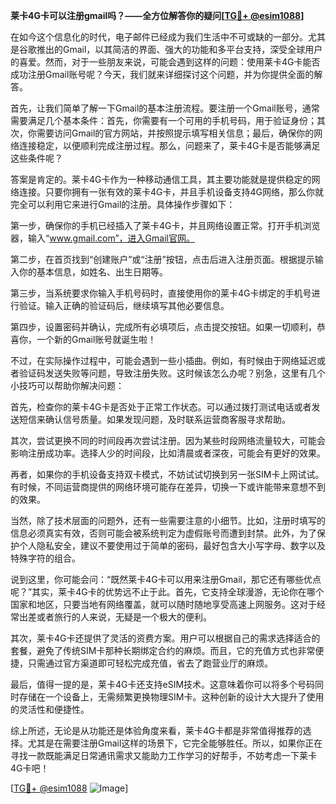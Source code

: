 **莱卡4G卡可以注册gmail吗？——全方位解答你的疑问[[TG💪+ @esim1088](https://t.me/s/esim1088)]**

在如今这个信息化的时代，电子邮件已经成为我们生活中不可或缺的一部分。尤其是谷歌推出的Gmail，以其简洁的界面、强大的功能和多平台支持，深受全球用户的喜爱。然而，对于一些朋友来说，可能会遇到这样的问题：使用莱卡4G卡能否成功注册Gmail账号呢？今天，我们就来详细探讨这个问题，并为你提供全面的解答。

首先，让我们简单了解一下Gmail的基本注册流程。要注册一个Gmail账号，通常需要满足几个基本条件：首先，你需要有一个可用的手机号码，用于验证身份；其次，你需要访问Gmail的官方网站，并按照提示填写相关信息；最后，确保你的网络连接稳定，以便顺利完成注册过程。那么，问题来了，莱卡4G卡是否能够满足这些条件呢？

答案是肯定的。莱卡4G卡作为一种移动通信工具，其主要功能就是提供稳定的网络连接。只要你拥有一张有效的莱卡4G卡，并且手机设备支持4G网络，那么你就完全可以利用它来进行Gmail的注册。具体操作步骤如下：

第一步，确保你的手机已经插入了莱卡4G卡，并且网络设置正常。打开手机浏览器，输入“www.gmail.com”，进入Gmail官网。

第二步，在首页找到“创建账户”或“注册”按钮，点击后进入注册页面。根据提示输入你的基本信息，如姓名、出生日期等。

第三步，当系统要求你输入手机号码时，直接使用你的莱卡4G卡绑定的手机号进行验证。输入正确的验证码后，继续填写其他必要信息。

第四步，设置密码并确认，完成所有必填项后，点击提交按钮。如果一切顺利，恭喜你，一个新的Gmail账号就诞生啦！

不过，在实际操作过程中，可能会遇到一些小插曲。例如，有时候由于网络延迟或者验证码发送失败等问题，导致注册失败。这时候该怎么办呢？别急，这里有几个小技巧可以帮助你解决问题：

首先，检查你的莱卡4G卡是否处于正常工作状态。可以通过拨打测试电话或者发送短信来确认信号质量。如果发现问题，及时联系运营商客服寻求帮助。

其次，尝试更换不同的时间段再次尝试注册。因为某些时段网络流量较大，可能会影响注册成功率。选择人少的时间段，比如清晨或者深夜，可能会有更好的效果。

再者，如果你的手机设备支持双卡模式，不妨试试切换到另一张SIM卡上网试试。有时候，不同运营商提供的网络环境可能存在差异，切换一下或许能带来意想不到的效果。

当然，除了技术层面的问题外，还有一些需要注意的小细节。比如，注册时填写的信息必须真实有效，否则可能会被系统判定为虚假账号而遭到封禁。此外，为了保护个人隐私安全，建议不要使用过于简单的密码，最好包含大小写字母、数字以及特殊字符的组合。

说到这里，你可能会问：“既然莱卡4G卡可以用来注册Gmail，那它还有哪些优点呢？”其实，莱卡4G卡的优势远不止于此。首先，它支持全球漫游，无论你在哪个国家和地区，只要当地有网络覆盖，就可以随时随地享受高速上网服务。这对于经常出差或者旅行的人来说，无疑是一个极大的便利。

其次，莱卡4G卡还提供了灵活的资费方案。用户可以根据自己的需求选择适合的套餐，避免了传统SIM卡那种长期绑定合约的麻烦。而且，它的充值方式也非常便捷，只需通过官方渠道即可轻松完成充值，省去了跑营业厅的麻烦。

最后，值得一提的是，莱卡4G卡还支持eSIM技术。这意味着你可以将多个号码同时存储在一个设备上，无需频繁更换物理SIM卡。这种创新的设计大大提升了使用的灵活性和便捷性。

综上所述，无论是从功能还是体验角度来看，莱卡4G卡都是非常值得推荐的选择。尤其是在需要注册Gmail这样的场景下，它完全能够胜任。所以，如果你正在寻找一款既能满足日常通讯需求又能助力工作学习的好帮手，不妨考虑一下莱卡4G卡吧！

[[TG💪+ @esim1088](https://t.me/s/esim1088) ![Image](https://i.postimg.cc/4NQfJmqS/Snipaste-2025-05-13-00-14-12.png)]